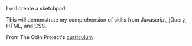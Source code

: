I will create a sketchpad.

This will demonstrate my comprehension of skills from Javascript, jQuery, HTML, and CSS.

From The Odin Project's [curriculum](http://www.theodinproject.com/web-development-101/html-css)